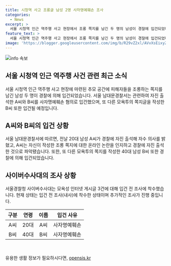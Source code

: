 ```yaml
---
title: 시청역 사고 조롱글 남성 2명 사자명예훼손 조사
categories:
  - News
excerpt: >
  서울 시청역 인근 역주행 사고 현장에서 조롱 쪽지를 남긴 두 명의 남성이 경찰에 입건되었다. 피해자를 모욕한 A씨는 자진 출석해 사자명예훼손 혐의로 입건됐고, B씨는 모욕적 쪽지를 작성한 혐의로 입건됐다. 또한, 모욕성 인터넷 게시글 3건에 대해 경찰이 조사에 착수했다. 해당 사건은 온라인 커뮤니티에서 논란이 일고 있으며, 경찰은 사건에 대해 엄중히 대응하고 있다. (150자)
feature_text: >
  서울 시청역 인근 역주행 사고 현장에서 조롱 쪽지를 남긴 두 명의 남성이 경찰에 입건되었다. 피해자를 모욕한 A씨는 자진 출석해 사자명예훼손 혐의로 입건됐고, B씨는 모욕적 쪽지를 작성한 혐의로 입건됐다. 또한, 모욕성 인터넷 게시글 3건에 대해 경찰이 조사에 착수했다. 해당 사건은 온라인 커뮤니티에서 논란이 일고 있으며, 경찰은 사건에 대해 엄중히 대응하고 있다. (150자)
image: 'https://blogger.googleusercontent.com/img/b/R29vZ2xl/AVvXsEixyZcFfHzMRdzZMjFBmAUKJYCLCGyLL1o632UiGVXcaFdKo_bkvkuCioo0uUKlGfBVcT3P84aROyZIXSBEx3Aw5nCQ3pTgDom1WDC4m8eifvWiAmWEEVb4x6G_l8C0QH225ldMjyaFvpxGEBGNO37VmDTDMHGhJPq73UglMfDca1-0aw/s1600/blogspot.png'
---
```


<p><img src="https://blogger.googleusercontent.com/img/b/R29vZ2xl/AVvXsEixyZcFfHzMRdzZMjFBmAUKJYCLCGyLL1o632UiGVXcaFdKo_bkvkuCioo0uUKlGfBVcT3P84aROyZIXSBEx3Aw5nCQ3pTgDom1WDC4m8eifvWiAmWEEVb4x6G_l8C0QH225ldMjyaFvpxGEBGNO37VmDTDMHGhJPq73UglMfDca1-0aw/s1600/blogspot.png" alt="info 속보" /></p>

<h2 data-ke-size="size26">서울 시청역 인근 역주행 사건 관련 최근 소식</h2>

<p data-ke-size="size16">서울 시청역 인근 역주행 사고 현장에 마련된 추모 공간에 피해자들을 조롱하는 쪽지를 남긴 남성 두 명이 경찰에 의해 입건되었습니다. 서울 남대문경찰서는 관련하여 자진 출석한 A씨와 B씨를 사자명예훼손 혐의로 입건했으며, 또 다른 모욕투의 쪽지글을 작성한 B씨 또한 입건될 예정입니다.</p>

<h2 data-ke-size="size26">A씨와 B씨의 입건 상황</h2>

<p data-ke-size="size16">서울 남대문경찰서에 따르면, 전날 20대 남성 A씨가 경찰에 자진 출석해 자수 의사를 밝혔고, A씨는 자신이 작성한 조롱 쪽지에 대한 온라인 논란을 인지하고 경찰에 자진 출석한 것으로 파악됐습니다. 또한, 또 다른 모욕투의 쪽지를 작성한 40대 남성 B씨 또한 경찰에 의해 입건되었습니다.</p>

<h2 data-ke-size="size26">사이버수사대의 조사 상황</h2>

<p data-ke-size="size16">서울경찰청 사이버수사대는 모욕성 인터넷 게시글 3건에 대해 입건 전 조사에 착수했습니다. 현재 상태는 입건 전 조사(내사)에 착수한 상태이며 추가적인 조사가 진행 중입니다.</p>

<table>
    <thead>
        <tr>
            <th>구분</th>
            <th>연령</th>
            <th>이름</th>
            <th>입건 사유</th>
        </tr>
    </thead>
    <tbody>
        <tr>
            <td style="text-align: center;">A씨</td>
            <td style="text-align: center;">20대</td>
            <td style="text-align: center;">A씨</td>
            <td style="text-align: center;">사자명예훼손</td>
        </tr>
        <tr>
            <td style="text-align: center;">B씨</td>
            <td style="text-align: center;">40대</td>
            <td style="text-align: center;">B씨</td>
            <td style="text-align: center;">사자명예훼손</td>
        </tr>
    </tbody>
</table>

<p data-ke-size="size16">&nbsp;</p>
유용한 생활 정보가 필요하시다면, <a href="https://opensis.kr" rel="dofollow">opensis.kr</a>


